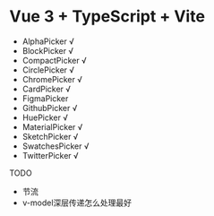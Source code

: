 # Vue 3 + TypeScript + Vite

- AlphaPicker √
- BlockPicker √
- CompactPicker √
- CirclePicker √
- ChromePicker √
- CardPicker √
- FigmaPicker
- GithubPicker √
- HuePicker √
- MaterialPicker √
- SketchPicker √
- SwatchesPicker √
- TwitterPicker √

TODO

- 节流
- v-model深层传递怎么处理最好

